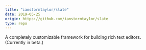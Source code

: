 ```yaml
---
title: "ianstormtaylor/slate"
date: 2019-05-25
origin: https://github.com/ianstormtaylor/slate
type: repo
---
```


A completely customizable framework for building rich text editors. (Currently in beta.)